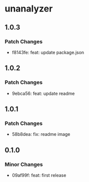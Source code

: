 # unanalyzer

## 1.0.3

### Patch Changes

- f8143fe: feat: update package.json

## 1.0.2

### Patch Changes

- 9ebca56: feat: update readme

## 1.0.1

### Patch Changes

- 58b8dea: fix: readme image

## 0.1.0

### Minor Changes

- 09af99f: feat: first release
